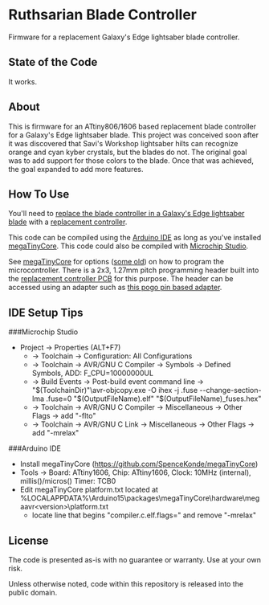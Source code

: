 <!-- https://docs.github.com/en/github/writing-on-github/getting-started-with-writing-and-formatting-on-github/basic-writing-and-formatting-syntax -->
# Ruthsarian Blade Controller
Firmware for a replacement Galaxy's Edge lightsaber blade controller.

## State of the Code
It works.

## About
This is firmware for an ATtiny806/1606 based replacement blade controller 
for a Galaxy's Edge lightsaber blade. This project was conceived soon after
it was discovered that Savi's Workshop lightsaber hilts can recognize orange
and cyan kyber crystals, but the blades do not. The original goal was to
add support for those colors to the blade. Once that was achieved, the goal
expanded to add more features.

## How To Use
You'll need to [replace the blade controller in a Galaxy's Edge lightsaber blade](https://www.youtube.com/watch?v=M-DL8tl_s_o) 
with a [replacement controller](https://oshpark.com/shared_projects/OngJWKF3). 

This code can be compiled using the [Arduino IDE](https://www.arduino.cc/en/software)
as long as you've installed [megaTinyCore](https://github.com/SpenceKonde/megaTinyCore). 
This code could also be compiled with 
[Microchip Studio](https://www.microchip.com/en-us/tools-resources/develop/microchip-studio).

See [megaTinyCore](https://github.com/SpenceKonde/megaTinyCore) for options 
([some old](https://github.com/SpenceKonde/AVR-Guidance/blob/master/UPDI/jtag2updi.md)) 
on how to program the microcontroller. There is a 2x3, 1.27mm pitch programming header
built into the [replacement controller PCB](https://oshpark.com/shared_projects/OngJWKF3)
for this purpose. The header can be accessed using an adapter such as 
[this pogo pin based adapter](https://www.tindie.com/products/electronutlabs/pogoprog-model-d-pogo-pin-programmer-2-pack/).

## IDE Setup Tips
###Microchip Studio
- Project -> Properties (ALT+F7) 
	- -> Toolchain -> Configuration: All Configurations 
	- -> Toolchain -> AVR/GNU C Compiler -> Symbols -> Defined Symbols, ADD: F_CPU=10000000UL
	- -> Build Events -> Post-build event command line -> "$(ToolchainDir)"\avr-objcopy.exe -O ihex -j .fuse --change-section-lma .fuse=0 "$(OutputFileName).elf" "$(OutputFileName)_fuses.hex"
	- -> Toolchain -> AVR/GNU C Compiler -> Miscellaneous -> Other Flags -> add "-flto"
	- -> Toolchain -> AVR/GNU C Link -> Miscellaneous -> Other Flags -> add "-mrelax"

###Arduino IDE
- Install megaTinyCore (https://github.com/SpenceKonde/megaTinyCore)
- Tools -> Board: ATtiny1606, Chip: ATtiny1606, Clock: 10MHz (internal), millis()/micros() Timer: TCB0
- Edit megaTinyCore platform.txt located at %LOCALAPPDATA%\Arduino15\packages\megaTinyCore\hardware\megaavr\<version>\platform.txt
	- locate line that begins "compiler.c.elf.flags=" and remove "-mrelax"

## License
The code is presented as-is with no guarantee or warranty. Use at your own risk.

Unless otherwise noted, code within this repository is released into the public 
domain.